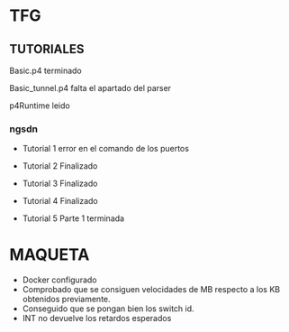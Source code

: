 # TFG

## TUTORIALES
Basic.p4 terminado


Basic_tunnel.p4 falta el apartado del parser



p4Runtime leido


### ngsdn

* Tutorial 1 error en el comando de los puertos

* Tutorial 2 Finalizado

* Tutorial 3 Finalizado

* Tutorial 4 Finalizado

* Tutorial 5 Parte 1 terminada

# MAQUETA

* Docker configurado
* Comprobado que se consiguen velocidades de MB respecto a los KB obtenidos previamente.
* Conseguido que se pongan bien los switch id.
* INT no devuelve los retardos esperados
